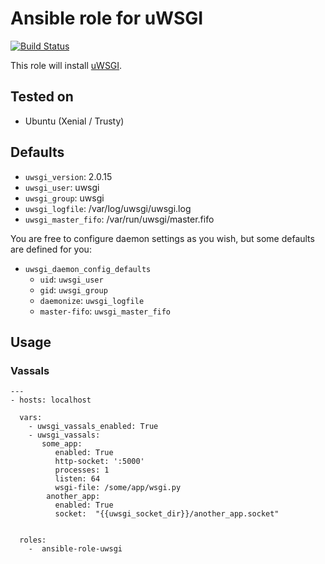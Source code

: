 # Ansible role for uWSGI

[![Build Status](https://travis-ci.org/torian/ansible-role-uwsgi.svg)](https://travis-ci.org/torian/ansible-role-uwsgi)

This role will install [uWSGI](https://uwsgi-docs.readthedocs.org/en/latest/).

## Tested on

  * Ubuntu (Xenial / Trusty)

## Defaults

  * `uwsgi_version`: 2.0.15
  * `uwsgi_user`: uwsgi
  * `uwsgi_group`: uwsgi
  * `uwsgi_logfile`: /var/log/uwsgi/uwsgi.log
  * `uwsgi_master_fifo`: /var/run/uwsgi/master.fifo

You are free to configure daemon settings as you wish, but some
defaults are defined for you:

  * `uwsgi_daemon_config_defaults`
    * `uid`: `uwsgi_user`
    * `gid`: `uwsgi_group`
    * `daemonize`: `uwsgi_logfile`
    * `master-fifo`: `uwsgi_master_fifo`

## Usage

### Vassals

```
---
- hosts: localhost

  vars:
    - uwsgi_vassals_enabled: True
    - uwsgi_vassals:
       some_app:
          enabled: True
          http-socket: ':5000'
          processes: 1
          listen: 64
          wsgi-file: /some/app/wsgi.py
        another_app:
          enabled: True
          socket:  "{{uwsgi_socket_dir}}/another_app.socket"
          
        
  roles:
    -  ansible-role-uwsgi

```

